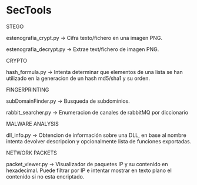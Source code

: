 # SecTools

STEGO

estenografia_crypt.py -> Cifra texto/fichero en una imagen PNG.

estenografia_decrypt.py -> Extrae text/fichero de imagen PNG.

CRYPTO

hash_formula.py -> Intenta determinar que elementos de una lista se han utilizado en la generacion de un hash md5/sha1 y su orden.

FINGERPRINTING

subDomainFinder.py -> Busqueda de subdominios.

rabbit_searcher.py -> Enumeracion de canales de rabbitMQ por diccionario

MALWARE ANALYSIS

dll_info.py -> Obtencion de información sobre una DLL, en base al nombre intenta devolver descripcion y opcionalmente lista de funciones exportadas.

NETWORK PACKETS

packet_viewer.py -> Visualizador de paquetes IP y su contenido en hexadecimal. Puede filtrar por IP e intentar mostrar en texto plano el contenido si no esta encriptado.
